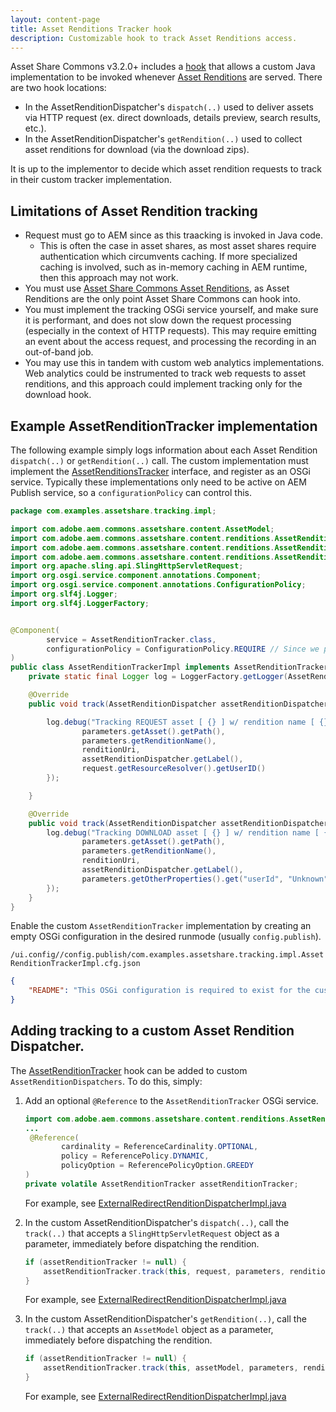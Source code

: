 ```yaml
---
layout: content-page
title: Asset Renditions Tracker hook
description: Customizable hook to track Asset Renditions access.
---
```


Asset Share Commons v3.2.0+ includes a [hook](https://github.com/adobe/asset-share-commons/blob/develop/core/src/main/java/com/adobe/aem/commons/assetshare/content/renditions/AssetRenditionTracker.java) that allows a custom Java implementation to be invoked whenever [Asset Renditions](../asset-renditions/index.md) are served. There are two hook locations:

+ In the AssetRenditionDispatcher's `dispatch(..)` used to deliver assets via HTTP request (ex. direct downloads, details preview, search results, etc.).
+ In the AssetRenditionDispatcher's `getRendition(..)` used to collect asset renditions for download (via the download zips).

It is up to the implementor to decide which asset rendition requests to track in their custom tracker implementation.

## Limitations of Asset Rendition tracking

+ Request must go to AEM since as this traacking is invoked in Java code. 
    + This is often the case in asset shares, as most asset shares require authentication which circumvents caching. If more specialized caching is involved, such as in-memory caching in AEM runtime, then this approach may not work.
+ You must use [Asset Share Commons Asset Renditions](../asset-renditions/index.md), as Asset Renditions are the only point Asset Share Commons can hook into.
+ You must implement the tracking OSGi service yourself, and make sure it is performant, and does not slow down the request processing (especially in the context of HTTP requests). This may require emitting an event about the access request, and processing the recording in an out-of-band job.
+ You may use this in tandem with custom web analytics implementations. Web analytics could be instrumented to track web requests to asset renditions, and this approach could implement tracking only for the download hook.

## Example AssetRenditionTracker implementation

The following example simply logs information about each Asset Rendition `dispatch(..)` or `getRendition(..)` call. The custom implementation must implement the [AssetRenditionsTracker](https://github.com/adobe/asset-share-commons/blob/develop/core/src/main/java/com/adobe/aem/commons/assetshare/content/renditions/AssetRenditionTracker.java) interface, and register as an OSGi service. Typically these implementations only need to be active on AEM Publish service, so a `configurationPolicy` can control this.

```java
package com.examples.assetshare.tracking.impl;

import com.adobe.aem.commons.assetshare.content.AssetModel;
import com.adobe.aem.commons.assetshare.content.renditions.AssetRenditionDispatcher;
import com.adobe.aem.commons.assetshare.content.renditions.AssetRenditionParameters;
import com.adobe.aem.commons.assetshare.content.renditions.AssetRenditionTracker;
import org.apache.sling.api.SlingHttpServletRequest;
import org.osgi.service.component.annotations.Component;
import org.osgi.service.component.annotations.ConfigurationPolicy;
import org.slf4j.Logger;
import org.slf4j.LoggerFactory;


@Component(
        service = AssetRenditionTracker.class,
        configurationPolicy = ConfigurationPolicy.REQUIRE // Since we probably only want to enable this on config.publish services.
)
public class AssetRenditionTrackerImpl implements AssetRenditionTracker {
    private static final Logger log = LoggerFactory.getLogger(AssetRenditionTrackerImpl.class);

    @Override
    public void track(AssetRenditionDispatcher assetRenditionDispatcher, SlingHttpServletRequest request, AssetRenditionParameters parameters, String renditionUri) {

        log.debug("Tracking REQUEST asset [ {} ] w/ rendition name [ {} ] at URI [ {} ] using rendition Dispatcher [ {} ] by user [ {} ]", new String[] {
                parameters.getAsset().getPath(),
                parameters.getRenditionName(),
                renditionUri,
                assetRenditionDispatcher.getLabel(),
                request.getResourceResolver().getUserID()
        });

    }

    @Override
    public void track(AssetRenditionDispatcher assetRenditionDispatcher, AssetModel assetModel, AssetRenditionParameters parameters, String renditionUri) {
        log.debug("Tracking DOWNLOAD asset [ {} ] w/ rendition name [ {} ] at URI [ {} ] using rendition Dispatcher [ {} ] by user [ {} ]", new String[] {
                parameters.getAsset().getPath(),
                parameters.getRenditionName(),
                renditionUri,
                assetRenditionDispatcher.getLabel(),
                parameters.getOtherProperties().get("userId", "Unknown")
        });
    }
}
```

Enable the custom `AssetRenditionTracker` implementation by creating an empty OSGi configuration in the desired runmode (usually `config.publish`).

`/ui.config//config.publish/com.examples.assetshare.tracking.impl.AssetRenditionTrackerImpl.cfg.json`

```json
{
    "README": "This OSGi configuration is required to exist for the custom AsAssetRenditionTrackerImpl OSGi component to be enabled on AEM Publish."
}

```


## Adding tracking to a custom Asset Rendition Dispatcher.

The [AssetRenditionTracker](https://github.com/adobe/asset-share-commons/blob/develop/core/src/main/java/com/adobe/aem/commons/assetshare/content/renditions/AssetRenditionTracker.java) hook can be added to custom `AssetRenditionDispatchers`. To do this, simply:

1. Add an optional `@Reference` to the `AssetRenditionTracker` OSGi service.

    ```java
    import com.adobe.aem.commons.assetshare.content.renditions.AssetRenditionTracker;
    ...
     @Reference(
            cardinality = ReferenceCardinality.OPTIONAL,
            policy = ReferencePolicy.DYNAMIC,
            policyOption = ReferencePolicyOption.GREEDY
    )
    private volatile AssetRenditionTracker assetRenditionTracker;
    ```

    For example, see [ExternalRedirectRenditionDispatcherImpl.java](https://github.com/adobe/asset-share-commons/blob/develop/core/src/main/java/com/adobe/aem/commons/assetshare/content/renditions/impl/dispatchers/ExternalRedirectRenditionDispatcherImpl.java#L76-L81)

2. In the custom AssetRenditionDispatcher's `dispatch(..)`, call the `track(..)` that accepts a `SlingHttpServletRequest` object as a parameter, immediately before dispatching the rendition.

    ```java
    if (assetRenditionTracker != null) {
        assetRenditionTracker.track(this, request, parameters, renditionRedirect);
    }
    ```

    For example, see [ExternalRedirectRenditionDispatcherImpl.java](https://github.com/adobe/asset-share-commons/blob/develop/core/src/main/java/com/adobe/aem/commons/assetshare/content/renditions/impl/dispatchers/ExternalRedirectRenditionDispatcherImpl.java#L76-L81)

3. In the custom AssetRenditionDispatcher's `getRendition(..)`, call the `track(..)` that accepts an `AssetModel` object as a parameter, immediately before dispatching the rendition.

    ```java
    if (assetRenditionTracker != null) {
        assetRenditionTracker.track(this, assetModel, parameters, renditionRedirect);
    }
    ```

    For example, see [ExternalRedirectRenditionDispatcherImpl.java](https://github.com/adobe/asset-share-commons/blob/develop/core/src/main/java/com/adobe/aem/commons/assetshare/content/renditions/impl/dispatchers/ExternalRedirectRenditionDispatcherImpl.java#L76-L81)


